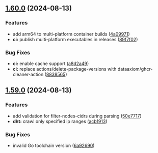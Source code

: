 ## [1.60.0](https://github.com/tgragnato/magnetico/compare/v1.59.0...v1.60.0) (2024-08-13)


### Features

* add arm64 to multi-platform container builds ([4a09971](https://github.com/tgragnato/magnetico/commit/4a09971b9f9ecd26c7dc3f40c5290b0f6a6138c3))
* **ci:** publish multi-platform executables in releases ([89f7f02](https://github.com/tgragnato/magnetico/commit/89f7f020b6ccb20f80b54127d41c5004d542e5b1))


### Bug Fixes

* **ci:** enable cache support ([a8d2a49](https://github.com/tgragnato/magnetico/commit/a8d2a49764e603d3f3cda07303b346e6fd360254))
* **ci:** replace actions/delete-package-versions with dataaxiom/ghcr-cleaner-action ([8838565](https://github.com/tgragnato/magnetico/commit/8838565c4bd197c0466b39a1ae38c3258a02ffde))

## [1.59.0](https://github.com/tgragnato/magnetico/compare/v1.58.3...v1.59.0) (2024-08-13)


### Features

* add validation for filter-nodes-cidrs during parsing ([50e7717](https://github.com/tgragnato/magnetico/commit/50e77170a178e0c588c16cc3f19368896e06100b))
* **dht:** crawl only specified ip ranges ([acb1913](https://github.com/tgragnato/magnetico/commit/acb19137b5776343b8fa087615ee95ab4436eb70))


### Bug Fixes

* invalid Go toolchain version ([6a92690](https://github.com/tgragnato/magnetico/commit/6a92690cb4f79355a679327ecbad4b55d9b7e2e0))

